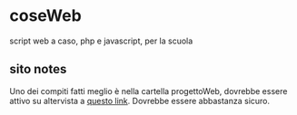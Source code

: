 # coseWeb
script web a caso, php e javascript, per la scuola

## sito notes

Uno dei compiti fatti meglio è nella cartella progettoWeb, dovrebbe essere attivo su altervista a [questo link](http://facenda5inc2022.altervista.org/).
Dovrebbe essere abbastanza sicuro.
